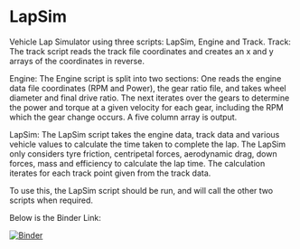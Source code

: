# LapSim
Vehicle Lap Simulator using three scripts: LapSim, Engine and Track. 
Track:
The track script reads the track file coordinates and creates an x and y arrays of the coordinates in reverse.

Engine:
The Engine script is split into two sections: 
One reads the engine data file coordinates (RPM and Power), the gear ratio file, and takes wheel diameter and final drive ratio.
The next iterates over the gears to determine the power and torque at a given velocity for each gear, including the RPM which the gear
change occurs. A five column array is output. 

LapSim:
The LapSim script takes the engine data, track data and various vehicle values to calculate the time taken to complete the lap.
The LapSim only considers tyre friction, centripetal forces, aerodynamic drag, down forces, mass and efficiency to calculate the lap time.
The calculation iterates for each track point given from the track data. 

To use this, the LapSim script should be run, and will call the other two scripts when required.

Below is the Binder Link:

[![Binder](https://mybinder.org/badge_logo.svg)](https://mybinder.org/v2/gh/Milesc62/LapSim/master?filepath=https%3A%2F%2Fgithub.com%2FMilesc62%2FLapSim%2Fblob%2Fmaster%2FFormulaStudentLapSimulator.ipynb)
